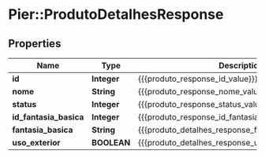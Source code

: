 # Pier::ProdutoDetalhesResponse

## Properties
Name | Type | Description | Notes
------------ | ------------- | ------------- | -------------
**id** | **Integer** | {{{produto_response_id_value}}} | 
**nome** | **String** | {{{produto_response_nome_value}}} | 
**status** | **Integer** | {{{produto_response_status_value}}} | 
**id_fantasia_basica** | **Integer** | {{{produto_response_id_fantasia_basica_value}}} | [optional] 
**fantasia_basica** | **String** | {{{produto_detalhes_response_fantasia_basica_value}}} | [optional] 
**uso_exterior** | **BOOLEAN** | {{{produto_detalhes_response_uso_exterior_value}}} | [optional] 


